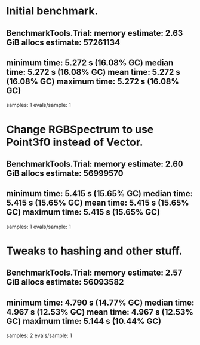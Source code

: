 # Initial benchmark.

BenchmarkTools.Trial:
  memory estimate:  2.63 GiB
  allocs estimate:  57261134
  --------------
  minimum time:     5.272 s (16.08% GC)
  median time:      5.272 s (16.08% GC)
  mean time:        5.272 s (16.08% GC)
  maximum time:     5.272 s (16.08% GC)
  --------------
  samples:          1
  evals/sample:     1

# Change RGBSpectrum to use Point3f0 instead of Vector.

BenchmarkTools.Trial:
  memory estimate:  2.60 GiB
  allocs estimate:  56999570
  --------------
  minimum time:     5.415 s (15.65% GC)
  median time:      5.415 s (15.65% GC)
  mean time:        5.415 s (15.65% GC)
  maximum time:     5.415 s (15.65% GC)
  --------------
  samples:          1
  evals/sample:     1

# Tweaks to hashing and other stuff.

BenchmarkTools.Trial:
  memory estimate:  2.57 GiB
  allocs estimate:  56093582
  --------------
  minimum time:     4.790 s (14.77% GC)
  median time:      4.967 s (12.53% GC)
  mean time:        4.967 s (12.53% GC)
  maximum time:     5.144 s (10.44% GC)
  --------------
  samples:          2
  evals/sample:     1
